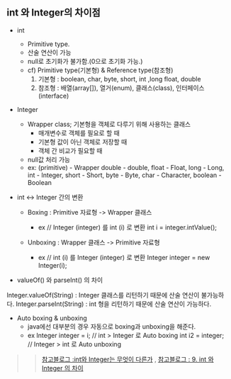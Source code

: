 ## int 와 Integer의 차이점

- int

  - Primitive type.
  - 산술 연산이 가능
  - null로 초기화가 불가함.(0으로 초기화 가능.)
  - cf) Primitive type(기본형) & Reference type(참조형)
    1. 기본형 : boolean, char, byte, short, int ,long float, double
    2. 참조형 : 배열(array[]), 열거(enum), 클래스(class), 인터페이스(interface)

- Integer

  - Wrapper class; 기본형을 객체로 다루기 위해 사용하는 클래스
    - 매개변수로 객체를 필요로 할 때
    - 기본형 값이 아닌 객체로 저장할 때
    - 객체 간 비교가 필요할 때
  - null값 처리 가능
  - ex: (primitive) - Wrapper
    double - double, float - Float, long - Long, int - Integer, short - Short, byte - Byte, char - Character, boolean - Boolean

- int <-> Integer 간의 변환

  - Boxing : Primitive 자료형 -> Wrapper 클래스

    - ex
      // Integer (integer) 를 int (i) 로 변환
      int i = integer.intValue();

  - Unboxing : Wrapper 클래스 -> Primitive 자료형
    - ex
      // int (i) 를 Integer (integer) 로 변환
      Integer integer = new Integer(i);

- valueOf() 와 parseInt() 의 차이

Integer.valueOf(String) : Integer 클래스를 리턴하기 때문에 산술 연산이 불가능하다.
Integer.parseInt(String) : int 형을 리턴하기 때문에 산술 연산이 가능하다.

- Auto boxing & unboxing
  - java에선 대부분의 경우 자동으로 boxing과 unboxing을 해준다.
  - ex
    Integer integer = i; // int > Integer 로 Auto boxing
    int i2 = integer; // Integer > int 로 Auto unboxing

> > [참고블로그 :int와 Integer는 무엇이 다른가](https://velog.io/@hadoyaji/int%EC%99%80-Integer%EB%8A%94-%EB%AC%B4%EC%97%87%EC%9D%B4-%EB%8B%A4%EB%A5%B8%EA%B0%80) , [참고블로그 : 9. int 와 Integer 의 차이](https://lhwn.tistory.com/entry/9-int-%EC%99%80-Integer-%EC%9D%98-%EC%B0%A8%EC%9D%B4)
